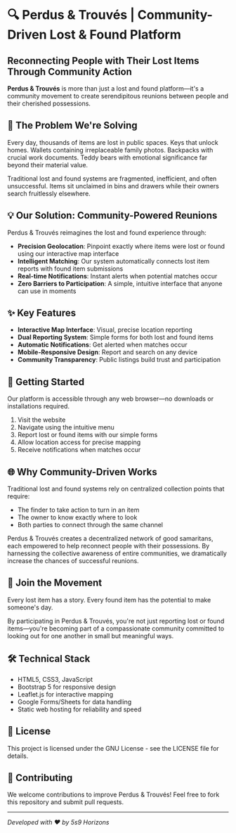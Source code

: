 # 🔍 Perdus & Trouvés | Community-Driven Lost & Found Platform

## Reconnecting People with Their Lost Items Through Community Action

**Perdus & Trouvés** is more than just a lost and found platform—it's a community movement to create serendipitous reunions between people and their cherished possessions.

## 🌟 The Problem We're Solving

Every day, thousands of items are lost in public spaces. Keys that unlock homes. Wallets containing irreplaceable family photos. Backpacks with crucial work documents. Teddy bears with emotional significance far beyond their material value.

Traditional lost and found systems are fragmented, inefficient, and often unsuccessful. Items sit unclaimed in bins and drawers while their owners search fruitlessly elsewhere.

## 💡 Our Solution: Community-Powered Reunions

Perdus & Trouvés reimagines the lost and found experience through:

- **Precision Geolocation**: Pinpoint exactly where items were lost or found using our interactive map interface
- **Intelligent Matching**: Our system automatically connects lost item reports with found item submissions
- **Real-time Notifications**: Instant alerts when potential matches occur
- **Zero Barriers to Participation**: A simple, intuitive interface that anyone can use in moments

## ✨ Key Features

- **Interactive Map Interface**: Visual, precise location reporting
- **Dual Reporting System**: Simple forms for both lost and found items
- **Automatic Notifications**: Get alerted when matches occur
- **Mobile-Responsive Design**: Report and search on any device
- **Community Transparency**: Public listings build trust and participation

## 🚀 Getting Started

Our platform is accessible through any web browser—no downloads or installations required.

1. Visit the website
2. Navigate using the intuitive menu
3. Report lost or found items with our simple forms
4. Allow location access for precise mapping
5. Receive notifications when matches occur

## 🌐 Why Community-Driven Works

Traditional lost and found systems rely on centralized collection points that require:
- The finder to take action to turn in an item
- The owner to know exactly where to look
- Both parties to connect through the same channel

Perdus & Trouvés creates a decentralized network of good samaritans, each empowered to help reconnect people with their possessions. By harnessing the collective awareness of entire communities, we dramatically increase the chances of successful reunions.

## 💖 Join the Movement

Every lost item has a story. Every found item has the potential to make someone's day.

By participating in Perdus & Trouvés, you're not just reporting lost or found items—you're becoming part of a compassionate community committed to looking out for one another in small but meaningful ways.

## 🛠️ Technical Stack

- HTML5, CSS3, JavaScript
- Bootstrap 5 for responsive design
- Leaflet.js for interactive mapping
- Google Forms/Sheets for data handling
- Static web hosting for reliability and speed

## 📜 License

This project is licensed under the GNU License - see the LICENSE file for details.

## 🤝 Contributing

We welcome contributions to improve Perdus & Trouvés! Feel free to fork this repository and submit pull requests.

---

*Developed with ❤️ by 5s9 Horizons*

